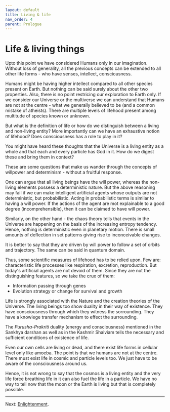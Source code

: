 ```yaml
---
layout: default
title: Living & life
nav_order: 4
parent: Prologue
---
```


# Life & living things

Upto this point we have considered Humans only in our imagination. Without loss of generality, all the previous concepts can be extended to all other life forms - who have senses, intellect, consciousness.

Humans might be having higher intellect compared to all other species present on Earth. But nothing can be said surely about the other two properties. 
Also, there is no point restricing our exploration to Earth only.
If we consider our Universe or the multiverse we can understand that Humans are not at the centre - what we generally believed to be (and a common mistake of atheists). There are multiple levels of lifehood present among multitude of species known or unknown.

But what is the definition of life or how do we distinguish between a living and non-living entity? More importantly can we have an exhaustive notion of lifehood? Does consciousness has a role to play in it?

You might have heard these thoughts that the Universe is a living entity as a whole and that each and every particle has God in it. How do we digest these and bring them in context?

These are some questions that make us wander through the concepts of willpower and determinism - without a fruitful response. 

One can argue that all living beings have the will power, whereas the non-living elements possess a deterministic nature.
But the above reasoning may fail if we can make intelligent artificial agents whose outputs are not deterministic, but probabilistic. Acting in probabilistic terms is similar to having a will power. If the actions of the agent are mot explainable to a good degree (incomprehensible), then it can be claimed to have will power.

Similarly, on the other hand - the chaos theory tells that events in the Universe are happening on the basis of the increasing entropy tendency. Hence, nothing is deterministic even in planetary motion. There is small amounts of deflection in set patterns giving rise to inconceivable changes.

It is better to say that they are driven by will power to follow a set of orbits and trajectory. The same can be said in quantum domain.

Thus, some scientific measures of lifehood has to be relied upon. Few are: characteristic life processes like respiration, excretion, reproduction. But today's artificial agents are not devoid of them. Since they are not the distinguishing features, so we take the crux of them:
- Information passing through genes
- Evolution strategy or change for survival and growth

Life is strongly associated with the Nature and the creation theories of the Universe. The living beings too show duality in their way of existence. They have consciousness through which they witness the sorrounding. They have a knowlege transfer mechanism to effect the surrounding.

The *Purusha-Prakriti* duality (energy and consciousness) mentioned in the Sankhya darshan as well as in the Kashmir Shaiviam tells the necessary and sufficient conditions of existence of life.

Even our own cells are living or dead, and there exist life forms in cellular level only like amoeba. The point is that we humans are not at the centre. There must exist life in cosmic and particle levels too. We just have to be aware of the consciousness around us.

Hence, it is not wrong to say that the cosmos is a living entity and the very life force breathing life in it can also fuel the life in a particle. We have no way to tell now that the moon or the Earth is living but that is completely possible.

---

Next: [Enlightenment](/home/c0/enlight/).